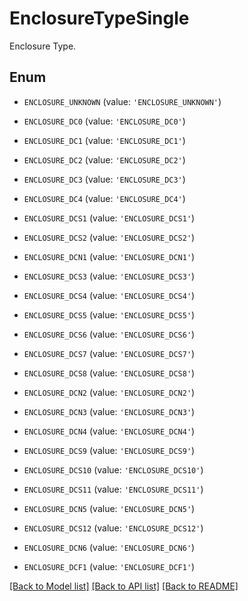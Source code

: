 # EnclosureTypeSingle

Enclosure Type.

## Enum

* `ENCLOSURE_UNKNOWN` (value: `'ENCLOSURE_UNKNOWN'`)

* `ENCLOSURE_DC0` (value: `'ENCLOSURE_DC0'`)

* `ENCLOSURE_DC1` (value: `'ENCLOSURE_DC1'`)

* `ENCLOSURE_DC2` (value: `'ENCLOSURE_DC2'`)

* `ENCLOSURE_DC3` (value: `'ENCLOSURE_DC3'`)

* `ENCLOSURE_DC4` (value: `'ENCLOSURE_DC4'`)

* `ENCLOSURE_DCS1` (value: `'ENCLOSURE_DCS1'`)

* `ENCLOSURE_DCS2` (value: `'ENCLOSURE_DCS2'`)

* `ENCLOSURE_DCN1` (value: `'ENCLOSURE_DCN1'`)

* `ENCLOSURE_DCS3` (value: `'ENCLOSURE_DCS3'`)

* `ENCLOSURE_DCS4` (value: `'ENCLOSURE_DCS4'`)

* `ENCLOSURE_DCS5` (value: `'ENCLOSURE_DCS5'`)

* `ENCLOSURE_DCS6` (value: `'ENCLOSURE_DCS6'`)

* `ENCLOSURE_DCS7` (value: `'ENCLOSURE_DCS7'`)

* `ENCLOSURE_DCS8` (value: `'ENCLOSURE_DCS8'`)

* `ENCLOSURE_DCN2` (value: `'ENCLOSURE_DCN2'`)

* `ENCLOSURE_DCN3` (value: `'ENCLOSURE_DCN3'`)

* `ENCLOSURE_DCN4` (value: `'ENCLOSURE_DCN4'`)

* `ENCLOSURE_DCS9` (value: `'ENCLOSURE_DCS9'`)

* `ENCLOSURE_DCS10` (value: `'ENCLOSURE_DCS10'`)

* `ENCLOSURE_DCS11` (value: `'ENCLOSURE_DCS11'`)

* `ENCLOSURE_DCN5` (value: `'ENCLOSURE_DCN5'`)

* `ENCLOSURE_DCS12` (value: `'ENCLOSURE_DCS12'`)

* `ENCLOSURE_DCN6` (value: `'ENCLOSURE_DCN6'`)

* `ENCLOSURE_DCF1` (value: `'ENCLOSURE_DCF1'`)

[[Back to Model list]](../README.md#documentation-for-models) [[Back to API list]](../README.md#documentation-for-api-endpoints) [[Back to README]](../README.md)


